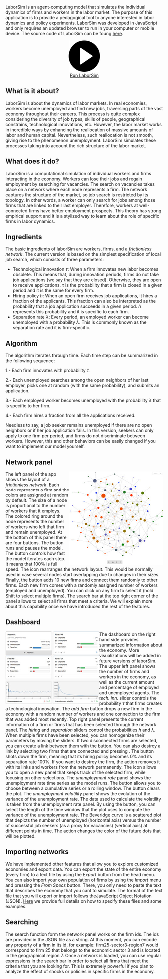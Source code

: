 
LaborSim is an agent-computing model that simulates the individual dynamics of firms and workers in the labor market. The purpose of this application is to provide a pedagogical tool to anyone interested in labor dynamics and policy experiments. LaborSim was developed in JavaScript and only requires an updated browser to run in your computer or mobile device. The source code of LaborSim can be foung <a href="https://github.com/oguerrer/laborsim/" target="_blank" rel="noopener">here</a>.



<p align="center">
<img src="/images/play-button.png" width="100" height="auto"><br>
<a href="https://oguerrer.github.io/laborsimapp/">
Run LaborSim
</a>
</p>


## What is it about?

LaborSim is about the dynamics of labor markets. In real economies, workers become unemployed and find new jobs, traversing parts of the vast economy throughout their careers. This process is quite complex considering the diversity of job types, skills of people, geographical constrains, technological innovations, etc. However, the labor market works in incredible ways by enhancing the reallocation of massive amounts of labor and human capital. Nevertheless, such reallocation is not smooth, giving rise to the phenomenon unemployment. LaborSim simulates these processes taking into account the rich structure of the labor market.


## What does it do?

LaborSim is a computational simulation of individual workers and firms interacting in the economy. Workers can lose their jobs and regain employment by searching for vacancies. The search on vacancies takes place on a network where each node represents a firm. The network captures the structure of the market, so job search is restricted by its topology. In other words, a worker can only search for jobs among those firms that are linked to their last employer. Therefore, workers at well-connected firms have better employment prospects. This theory has strong empirical support and it is a stylized way to learn about the role of specific firms in labor dynamics.


## Ingredients

The basic ingredients of laborSim are workers, firms, and a <em>frictionless network</em>. The current version is based on the simplest specification of local job search, which consists of three parameters:
<ul>
 	<li>Technological innovation <em>τ</em>: When a firm innovates new labor becomes obsolete. This means that, during innovation periods, firms do not take job applications (we say that they are closed). Otherwise, they are open to receive applications. <em>τ</em> is the probability that a firm is closed in a given period and it is the same for every firm.</li>
 	<li>Hiring policy <em>h</em>: When an open firm receives job applications, it hires a fraction of the applicants. This fraction can also be interpreted as the probability that a job application succeeds in a given period. <em>h</em> represents this probability and it is specific to each firm.</li>
 	<li>Separation rate <em>λ</em>: Every period, an employed worker can become unemployed with a probability <em>λ</em>. This is commonly known as the separation rate and it is firm-specific.</li>
</ul>


## Algorithm

The algorithm iterates through time. Each time step can be summarized in the following sequence:

1.- Each firm innovates with probability <em>τ.</em>

2.- Each unemployed searches among the open neighbors of her last employer, picks one at random (with the same probability), and submits an application.

3.- Each employed worker becomes unemployed with the probability <em>λ </em>that is specific to her firm.

4.- Each firm hires a fraction  from all the applications received.

Needless to say, a job seeker remains unemployed if there are no open neighbors or if her job application fails. In this version, seekers can only apply to one firm per period, and firms do not discriminate between workers. However, this and other behaviors can be easily changed if you want to implement our model yourself.


## Network panel

<img class="alignright wp-image-254" src="/images/netPanel-294x300.jpg" alt="netPanel" width="300" height="300" align="right">The left panel of the app shows the layout of a <em>frictionless network</em>. Each node represents a firm and the colors are assigned at random by default. The size of a node is proportional to the number of workers that it employs. The colored ring around the node represents the number of workers who left that firm and remain unemployed. At the bottom of this panel there are four buttons. The <i class="fa fa-play"></i> button runs and pauses the model. The <i class="fa fa-tachometer"></i> button controls how fast the model iterates each step. It means that 100% is full speed. The <i class="fa fa-share-alt fa-rotate-90"></i> icon rearranges the network layout. This would be normally used in case several nodes start overlapping due to changes in their sizes. Finally, the <i class="fa fa-magic"></i> button adds 10 new firms and connect them randomly to other firms. Each new firm comes with a randomly assigned number of workers (employed and unemployed). You can click on any firm to select it (hold Shift to select multiple firms). The search bar at the top right corner of the panel allows to select all firms that meet a criteria. We will explain more about this capability once we have introduced the rest of the features.


## Dashboard

<img class="alignleft wp-image-262" src="/images/dashboard-300x232.jpg" alt="dashboard" width="300" height="232" align="left">The dashboard on the right hand side provides summarized information about the economy. More visualizations will be added in future versions of laborSim. The upper left panel shows the number of firms and workers in the economy, as well as the current amount and percentage of employed and unemployed agents. The <em>tech. inn.</em> slider controls the probability <em>τ</em> that firms creates a technological innovation. The <em>add firm </em>button drops a new firm in the economy with a random number of workers and one connection to the firm that was added most recently. Top right panel presents the current information of a firm or firms that has been selected through the network panel. The <em>hiring</em> and <em>separation</em> sliders control the probabilities <em>h</em> and <em>λ. </em>When multiple firms have been selected, you can homogenize their parameters by moving the sliders. If two disconnected firms are selected, you can create a link between them with the <i class="fa fa-link"></i> button. You can also destroy a link by selecting two firms that are connected and pressing <i class="fa fa-chain-broken"></i>. The button <i class="fa fa-bomb"></i> shots down the firm, meaning that its hiring policy becomes 0% and its separation rate 100%. If you want to destroy the firm, the action <i class="fa fa-trash-o"></i> removes it with its links and workers from the network permanently. The <i class="fa fa-thumb-tack"></i> icon allows you to open a new panel that keeps track of the selected firm, while focusing on other selections. The <em>unemployment rate</em> panel shows the unemployment rate time series as the model runs. The <i class="fa fa-history"></i> button allows you to choose between a cumulative series or a rolling window. The <i class="fa fa-recycle"></i> button clears the plot. The <em>unemployment volatility </em>panel shows the evolution of the variance of the unemployment rate. The data used to calculate the volatility is taken from the unemployment rate panel. By using the <i class="fa fa-crop"></i> button, you can select the length of the time window that the plot uses to compute the variance of the unemployment rate. The Beveridge curve is a scattered plot that depicts the number of unemployed (horizontal axis) versus the number of successful job seekers (as a proxy for vacancies) (vertical axis) at different points in time. The <i class="fa fa-tint"></i> action changes the color of the future dots that will be plotted.


## Importing networks

We have implemented other features that allow you to explore customized economies and export data. You can export the state of the entire economy (every firm) to a text file by using the <em>Export</em> button from the head menu. You can also import your own population of firms by using the <em>Import</em> menu and pressing the <em>From Specs</em> button. There, you only need to paste the text that describes the economy that you cant to simulate. The format of the text file that you will export or import follows theJavaScript Object Notation (JSON). <a href="https://github.com/oguerrer/laborSimTutorials/wiki/Network-Specification" target="_blank" rel="noopener">Here</a> we provide full details on how to specify these files and some examples.
<p align="justify"></p>

## Searching

The search function form the network panel works on the firm ids. The ids are provided in the JSON file as a string. At this moment, you can encode any property of a firm in its id, for example: firm25-sector3-region7 would correspond to firm 25 that belongs to the economic sector 3 and is located in the geographical region 7. Once a network is loaded, you can use regular expressions in the search bar in order to select all firms that meet the criteria that you are looking for. This is extremely powerful if you plan to analyze the effect of shocks or policies in specific firms in the economy.

